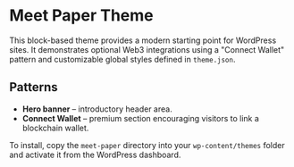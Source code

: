 # Meet Paper Theme

This block-based theme provides a modern starting point for WordPress sites. It demonstrates optional Web3 integrations using a "Connect Wallet" pattern and customizable global styles defined in `theme.json`.

## Patterns

- **Hero banner** – introductory header area.
- **Connect Wallet** – premium section encouraging visitors to link a blockchain wallet.

To install, copy the `meet-paper` directory into your `wp-content/themes` folder and activate it from the WordPress dashboard.
